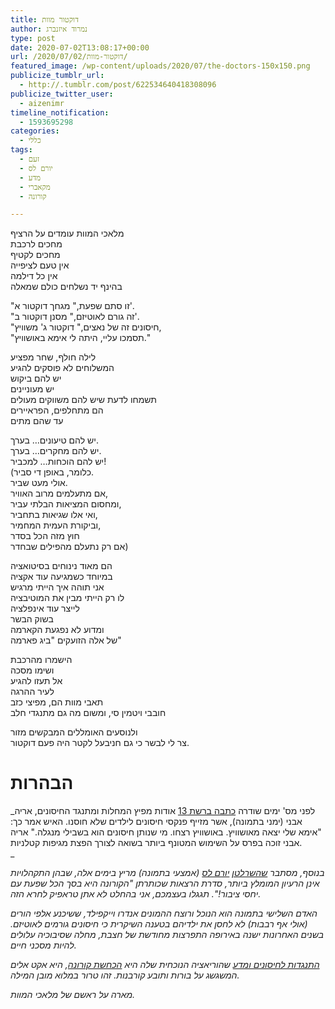 ```yaml
---
title: דוקטור מוות
author: נמרוד איזנברג
type: post
date: 2020-07-02T13:08:17+00:00
url: /2020/07/02/דוקטור-מוות/
featured_image: /wp-content/uploads/2020/07/the-doctors-150x150.png
publicize_tumblr_url:
  - http://.tumblr.com/post/622534640418308096
publicize_twitter_user:
  - aizenimr
timeline_notification:
  - 1593695298
categories:
  - כללי
tags:
  - זעם
  - יורם לס
  - מדע
  - מקאברי
  - קורונה

---
```

מלאכי המוות עומדים על הרציף  
מחכים לרכבת  
מחכים לקטיף  
אין טעם לציפייה  
אין כל דילמה  
בהינף יד נשלחים כולם שמאלה

"זו סתם שפעת," מגחך דוקטור א'.  
"זה גורם לאוטיזם," מסנן דוקטור ב'.  
"חיסונים זה של נאצים," דוקטור ג' משוויץ,  
"תסמכו עליי, היתה לי אימא באושוויץ."

לילה חולף, שחר מפציע  
המשלוחים לא פוסקים להגיע  
יש להם ביקוש  
יש מעוניינים  
תשמחו לדעת שיש להם משווקים מעולים  
הם מתחלפים, הפראיירים  
עד שהם מתים

יש להם טיעונים&#8230; בערך.  
יש להם מחקרים&#8230; בערך.  
יש להם הוכחות&#8230; למכביר!  
(כלומר, באופן די סביר.  
אולי מעט שביר.  
אם מתעלמים מרוב האוויר,  
ומחסום המציאות הבלתי עביר,  
ואי אלו שגיאות בתחביר,  
וביקורת העמית המחמיר,  
חוץ מזה הכל בסדר  
אם רק נתעלם מהפילים שבחדר)

הם מאוד נינוחים בסיטואציה  
במיוחד כשמגיעה עוד אקציה  
אני תוהה איך הייתי מרגיש  
לו רק הייתי מבין את המוטיבציה  
לייצר עוד אינפלציה  
בשוק הבשר  
ומדוע לא נפגעת הקארמה  
של אלה הזועקים "ביג פארמה"

הישמרו מהרכבת  
ושימו מסכה  
אל תעזו להגיע  
לעיר ההרגה  
תאבי מוות הם, מפיצי כזב  
חובבי ויטמין סי, ומשום מה גם מתנגדי חלב

ולנוסעים האומללים המבקשים מזור  
צר לי לבשר כי גם חניבעל לקטר היה פעם דוקטור.

# הבהרות

_לפני מס' ימים שודרה [כתבה ברשת 13][1] אודות מפיץ המחלות ומתנגד החיסונים, אריה אבני (ימני בתמונה), אשר מזייף פנקסי חיסונים לילדים שלא חוסנו. האיש אמר כך: "אימא שלי יצאה מאושוויץ. באושוויץ רצחו. מי שנותן חיסונים הוא בשבילי מנגלה." אריה אבני זוכה בפרס על השימוש המטונף ביותר בשואה לצורך הפצת מגיפות קטלניות.  
_ 

_בנוסף, מסתבר [שהשרלטן][2] [יורם לס][3] (אמצעי בתמונה) מריץ בימים אלה, שבהן התקהלויות אינן הרעיון המומלץ ביותר, סדרת הרצאות שכותרתן "הקורונה היא בסך הכל שפעת עם יחסי ציבור!". תגגלו בעצמכם, אני בהחלט לא אתן טראפיק לחרא הזה._

_האדם השלישי בתמונה הוא הנוכל ורוצח ההמונים אנדרו וייקפילד, ששיכנע אלפי הורים (אולי אף רבבות) לא לחסן את ילדיהם בטענה השיקרית כי חיסונים גורמים לאוטיזם. בשנים האחרונות ישנה באירופה התפרצות מחודשת של חצבת, מחלה שסיבוכיה עלולים להיות מסכני חיים._

_[התנגדות לחיסונים ומדע][4] שהוריאציה הנוכחית שלה היא [הכחשת קורונה][5], היא אקט אלים המשגשג על בורות ותובע קורבנות. זהו טרור במלוא מובן המילה._

_מארה על ראשם של מלאכי המוות._

 [1]: https://13news.co.il/item/news/domestic/health/vaccine-doctor-1085300/
 [2]: /2020/05/26/%d7%94%d7%a2%d7%a5-%d7%94%d7%99%d7%94%d7%99%d7%a8/
 [3]: /2020/05/29/%d7%9c%d7%a1/
 [4]: /2018/01/06/%d7%98%d7%95%d7%91%d7%aa-%d7%94%d7%a6%d7%99%d7%91%d7%95%d7%a8/
 [5]: /2020/03/31/%d7%a2%d7%a7%d7%95%d7%9e%d7%94-%d7%a0%d7%95%d7%a8%d7%95%d7%95%d7%92%d7%99%d7%aa-%d7%9b%d7%97%d7%95%d7%9c%d7%94/